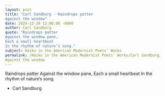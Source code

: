 ```yaml
---
layout: post
title: "Carl Sandburg - Raindrops patter
Against the window"
date: 2024-12-28 12:00:00 -0000
author: Carl Sandburg
quote: "Raindrops patter
Against the window pane,
Each a small heartbeat
In the rhythm of nature’s song."
subject: Haiku in the American Modernist Poets' Works
permalink: /Haiku in the American Modernist Poets' Works/Carl Sandburg/Carl Sandburg - Raindrops patter
Against the window
---
```


Raindrops patter
Against the window pane,
Each a small heartbeat
In the rhythm of nature’s song.

- Carl Sandburg
